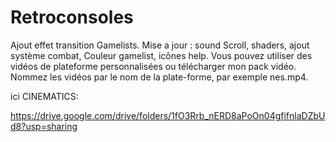 # Retroconsoles
Ajout effet transition Gamelists.
Mise a jour : sound Scroll, shaders, ajout système combat,
Couleur gamelist, icônes help.
Vous pouvez utiliser des vidéos de plateforme personnalisées ou télécharger mon pack vidéo.
Nommez les vidéos par le nom de la plate-forme, par exemple nes.mp4.

 ici CINEMATICS:

https://drive.google.com/drive/folders/1fO3Rrb_nERD8aPoOn04gfifnlaDZbUd8?usp=sharing
